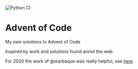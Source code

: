 ![Python CI](https://github.com/DanielNoord/adventofcode/workflows/Python%20CI/badge.svg)

# Advent of Code
My own solutions to Advent of Code

Inspired by work and solutions found arond the web.

For 2020 the work of @warbaque was really helpful, see [here](https://github.com/warbaque/adventofcode-2020)